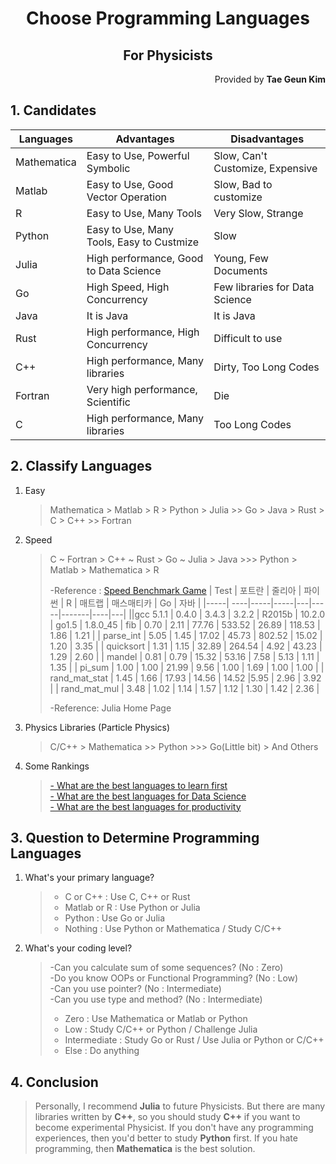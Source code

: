 <h1 style="text-align:center">Choose Programming Languages</h1>
<h2 style="text-align:center">For Physicists</h2>
<p style="text-align:right">Provided by <b>Tae Geun Kim</b></p>

## 1. Candidates

| Languages | Advantages | Disadvantages|
| -----------------|-------------------|----------------------|
|Mathematica| Easy to Use, Powerful Symbolic| Slow, Can't Customize, Expensive|
|Matlab           | Easy to Use, Good Vector Operation|Slow, Bad to customize|
| R | Easy to Use, Many Tools | Very Slow, Strange|
| Python | Easy to Use, Many Tools, Easy to Custmize | Slow|
|  Julia | High performance, Good to Data Science | Young, Few Documents|
| Go | High Speed, High Concurrency | Few libraries for Data Science|
| Java | It is Java | It is Java|
| Rust | High performance, High Concurrency | Difficult to use|
| C++ | High performance, Many libraries | Dirty, Too Long Codes|
| Fortran | Very high performance, Scientific | Die|
| C | High performance, Many libraries | Too Long Codes|

## 2. Classify Languages

1. Easy
    > Mathematica > Matlab > R > Python > Julia >> Go > Java > Rust > C > C++ >> Fortran

2. Speed
    > C ~ Fortran > C++ ~ Rust > Go ~ Julia > Java >>> Python > Matlab > Mathematica > R
    >
    > -Reference : <a href="http://benchmarksgame.alioth.debian.org/u64q/performance.php?test=nbody&sort=elapsed" target="_blank">Speed Benchmark Game</a>
    > | Test | 포트란 | 줄리아 | 파이썬 | R | 매트랩 |  매스매티카 | Go | 자바 |
    > |-----| ----|-----|-----|---|-----|-------|----|---|
    > ||gcc 5.1.1 | 0.4.0 | 3.4.3 | 3.2.2 | R2015b |  10.2.0 | go1.5 | 1.8.0_45
    > | fib | 0.70 | 2.11 | 77.76 | 533.52 | 26.89 |  118.53 | 1.86 | 1.21 |
    > | parse_int | 5.05 | 1.45 | 17.02 | 45.73 | 802.52 | 15.02 | 1.20 | 3.35 |
    > | quicksort | 1.31 | 1.15 | 32.89 | 264.54 | 4.92 | 43.23 | 1.29 | 2.60 |
    > | mandel | 0.81 | 0.79 | 15.32 | 53.16 | 7.58 | 5.13 | 1.11 |  1.35 |
    > | pi_sum | 1.00 | 1.00 | 21.99 | 9.56 | 1.00 |  1.69 | 1.00 |  1.00 |
    > | rand_mat_stat | 1.45 | 1.66 | 17.93 | 14.56 | 14.52 |5.95 | 2.96 |  3.92 |
    > | rand_mat_mul | 3.48 | 1.02 | 1.14 | 1.57 | 1.12 | 1.30 | 1.42 |  2.36 |
    >
    > -Reference: Julia Home Page


3. Physics Libraries (Particle Physics)
    > C/C++ > Mathematica >> Python >>> Go(Little bit) > And Others


4. Some Rankings
    > <a href="https://www.slant.co/topics/25/~best-programming-language-to-learn-first" target="_blank">- What are the best languages to learn first</a>  
    > <a href="https://www.slant.co/topics/4001/~programming-languages-for-data-science" target="_blank">- What are the best languages for Data Science</a>  
    > <a href="https://www.slant.co/topics/5984/~productivity-enhancing-well-designed-and-concise-rather-than-just-popular-or-time-tested-programming-la" target="_blank">- What are the best languages for productivity</a>

## 3. Question to Determine Programming Languages

1. What's your primary  language?
    > * C or C++ : Use C, C++ or Rust
    > * Matlab or R : Use Python or Julia
    > * Python : Use Go or Julia
    > * Nothing : Use Python or Mathematica /  Study C/C++

2. What's your coding level?
    > -Can you calculate sum of some sequences?  (No :  Zero)  
    > -Do you know OOPs or Functional Programming? (No : Low)  
    > -Can you use pointer? (No : Intermediate)  
    > -Can you use type and method? (No : Intermediate)
    > * Zero : Use Mathematica or Matlab or Python
    > * Low : Study C/C++ or Python / Challenge Julia
    > * Intermediate : Study Go or Rust / Use Julia or Python or C/C++
    > * Else : Do anything

## 4. Conclusion

> Personally, I recommend **Julia** to future Physicists. But there are many libraries written by **C++**, so you should study **C++** if you want to become experimental Physicist. If you don't have any programming experiences, then you'd better to study **Python** first. If you hate programming, then **Mathematica** is the best solution.  